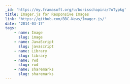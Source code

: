 ```yaml
---
_id: 'https://my.framasoft.org/u/borisschapira/?oTypkg'
title: Imager.js for Responsive Images
link: 'https://github.com/BBC-News/Imager.js/'
date: '2014-03-17'
tags:
    - name: Image
      slug: image
    - name: JavaScript
      slug: javascript
    - name: Library
      slug: library
    - name: rwd
      slug: rwd
    - name: sharemarks
      slug: sharemarks
---
```


<div class="markdown"><p></p></div>
